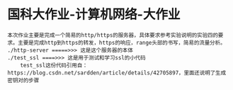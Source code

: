 # 国科大作业-计算机网络-大作业
    本次作业主要是完成一个简易的http/https的服务器，具体要求参考实验说明的实验四的要求。主要是完成http到https的转发，https的响应，range头部的书写，简易的流量分析。
    ./http-server =====>>> 这是这个服务器的本体
    ./test_ssl ====>>> 这是用于测试和学习ssl的小代码
        test_ssl这份代码引用自：https://blog.csdn.net/sardden/article/details/42705897，里面还说明了生成密钥对的步骤


